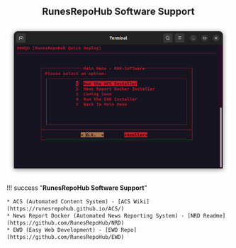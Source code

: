 <div align="center">

<h2> RunesRepoHub Software Support </h2>

<img src="../../../Images/RRH.png">

</div>

!!! success "**RunesRepoHub Software Support**"

    * ACS (Automated Content System) - [ACS Wiki](https://runesrepohub.github.io/ACS/)
    * News Report Docker (Automated News Reporting System) - [NRD Readme](https://github.com/RunesRepoHub/NRD)
    * EWD (Easy Web Development) - [EWD Repo](https://github.com/RunesRepoHub/EWD)
